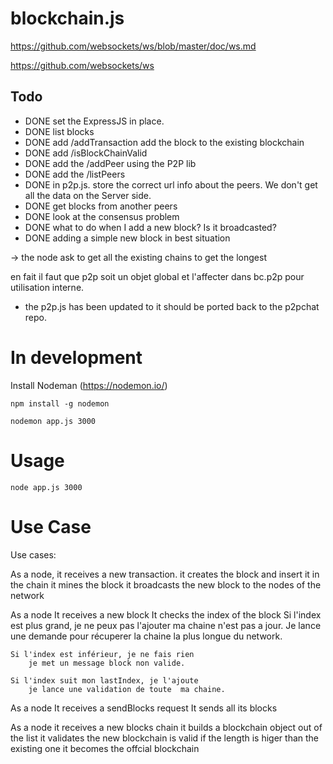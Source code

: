 # blockchain.js

https://github.com/websockets/ws/blob/master/doc/ws.md

https://github.com/websockets/ws

## Todo

- DONE set the ExpressJS in place.
- DONE list blocks
- DONE add /addTransaction
       add the block to the existing blockchain
- DONE add /isBlockChainValid
- DONE add the /addPeer using the P2P lib
- DONE add the /listPeers
- DONE in p2p.js. store the correct url info about the peers. We don't get all the data
       on the Server side.
- DONE get blocks from another peers
- DONE look at the consensus problem
- DONE what to do when I add a new block? Is it broadcasted?
- DONE adding a simple new block in best situation

-> the node ask to get all the existing chains to get the longest

en fait il faut que p2p soit un objet global et l'affecter dans bc.p2p pour utilisation interne.

- the p2p.js has been updated to it should be ported back to the p2pchat repo.

# In development
Install Nodeman (https://nodemon.io/)
```
npm install -g nodemon
```

```
nodemon app.js 3000
```

# Usage

```
node app.js 3000
```

# Use Case

Use cases:

As a node,
	it receives a new transaction.
	it creates the block and insert it in the chain
	it mines the block
	it broadcasts the new block to the nodes of the network

As a node
	It receives a new block
	It checks the index of the block
	Si l'index est plus grand, je ne peux pas l'ajouter
		ma chaine n'est pas a jour.
		Je lance une demande pour récuperer la chaine la plus longue du network.

	Si l'index est inférieur, je ne fais rien
		je met un message block non valide.

	Si l'index suit mon lastIndex, je l'ajoute
		je lance une validation de toute  ma chaine.

As a node
  It receives a sendBlocks request
  It sends all its blocks

As a node
  it receives a new blocks chain
  it builds a blockchain object out of the list
  it validates the new blockchain is valid
  if the length is higer than the existing one it becomes the offcial blockchain
